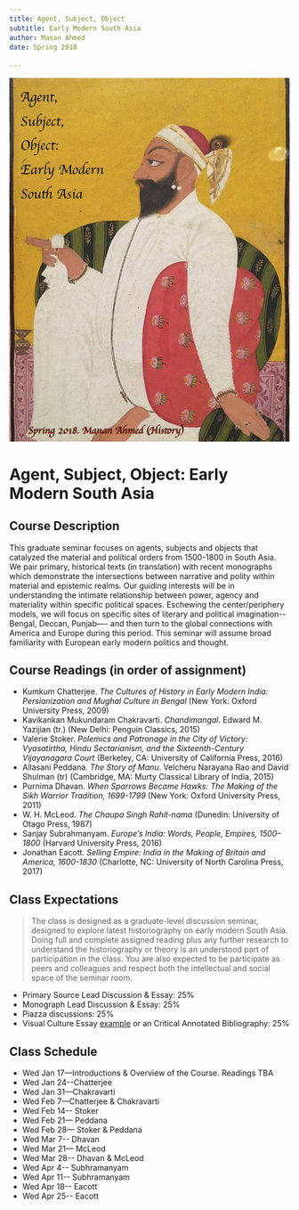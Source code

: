 ```yaml
---
title: Agent, Subject, Object
subtitle: Early Modern South Asia
author: Manan Ahmed
date: Spring 2018

---
```


![Syllabus subject to change](images/ASO_seminar.jpg)

# Agent, Subject, Object: Early Modern South Asia

## Course Description
This graduate seminar focuses on agents, subjects and objects that catalyzed the material and political orders from 1500-1800 in South Asia. We pair primary, historical texts (in translation) with recent monographs which demonstrate the intersections between narrative and polity within material and epistemic realms. Our guiding interests will be in understanding the intimate relationship between power, agency and materiality within specific political spaces. Eschewing the center/periphery models, we will focus on specific sites of literary and political imagination-- Bengal, Deccan, Punjab—- and then turn to the global connections with America and Europe during this period. This seminar will assume broad familiarity with European early modern politics and thought.


## Course Readings (in order of assignment)
* Kumkum Chatterjee. *The Cultures of History in Early Modern India: Persianization and Mughal Culture in Bengal* (New York: Oxford University Press, 2009) 
* Kavikankan Mukundaram Chakravarti. *Chandimangal*. Edward M. Yazijian (tr.) (New Delhi: Penguin Classics, 2015)
* Valerie Stoker. *Polemics and Patronage in the City of Victory: Vyasatirtha, Hindu Sectarianism, and the Sixteenth-Century Vijayanagara Court* (Berkeley, CA: University of California Press, 2016)
* Allasani Peddana. *The Story of Manu*. Velcheru Narayana Rao and David Shulman (tr) (Cambridge, MA: Murty Classical Library of India, 2015)
* Purnima Dhavan. *When Sparrows Became Hawks: The Making of the Sikh Warrior Tradition, 1699-1799* (New York: Oxford University Press, 2011)
* W. H. McLeod. *The Chaupa Singh Rahit-nama* (Dunedin: University of Otago Press, 1987)
* Sanjay Subrahmanyam. *Europe’s India: Words, People, Empires, 1500–1800* (Harvard University Press, 2016)
* Jonathan Eacott. *Selling Empire: India in the Making of Britain and America, 1600-1830* (Charlotte, NC: University of North Carolina Press, 2017) 


## Class Expectations

> The class is designed as a graduate-level discussion seminar, designed to explore latest historiography on early modern South Asia. Doing full and complete assigned reading plus any further research to understand the historiography or theory is an understood part of participation in the class. You are also expected to be participate as peers and colleagues and respect both the intellectual and social space of the seminar room.

* Primary Source Lead Discussion & Essay: 25%
* Monograph Lead Discussion & Essay: 25%
* Piazza discussions: 25%
* Visual Culture Essay [example](http://www.oarplatform.com/response/cartography-research-process-visual-essay/) or an Critical Annotated Bibliography: 25%


## Class Schedule

* Wed Jan 17—Introductions & Overview of the Course. Readings TBA
* Wed Jan 24--Chatterjee
* Wed Jan 31—Chakravarti 
* Wed Feb 7—Chatterjee & Chakravarti
* Wed Feb 14-- Stoker
* Wed Feb 21— Peddana
* Wed Feb 28— Stoker & Peddana
* Wed Mar 7-- Dhavan
* Wed Mar 21— McLeod
* Wed Mar 28-- Dhavan & McLeod 
* Wed Apr 4-- Subhramanyam
* Wed Apr 11-- Subhramanyam
* Wed Apr 18-- Eacott
* Wed Apr 25-- Eacott
